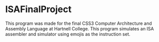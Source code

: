 # ISAFinalProject
This program was made for the final CSS3 Computer Architecture and Assembly Language at Hartnell College. This program simulates an ISA assembler and simulator using emojis as the instruction set.

